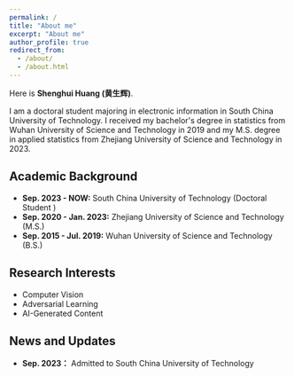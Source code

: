 ```yaml
---
permalink: /
title: "About me"
excerpt: "About me"
author_profile: true
redirect_from: 
  - /about/
  - /about.html
---
```


Here is **Shenghui Huang (黄生辉)**.

I am a doctoral student majoring in electronic information in South China University of Technology. I received my bachelor's degree in statistics from Wuhan University of Science and Technology in 2019 and my M.S. degree in applied statistics from Zhejiang University of Science and Technology in 2023.

## Academic Background
- **Sep. 2023 - NOW:** South China University of Technology (Doctoral Student )
- **Sep. 2020 - Jan. 2023:** Zhejiang University of Science and Technology (M.S.)
- **Sep. 2015 - Jul. 2019:** Wuhan University of Science and Technology (B.S.)

## Research Interests

- Computer Vision
- Adversarial Learning
- AI-Generated Content

## News and Updates


- **Sep. 2023：** Admitted to South China University of Technology

